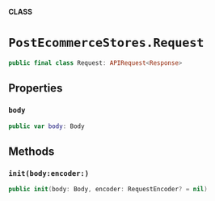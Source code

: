 **CLASS**

# `PostEcommerceStores.Request`

```swift
public final class Request: APIRequest<Response>
```

## Properties
### `body`

```swift
public var body: Body
```

## Methods
### `init(body:encoder:)`

```swift
public init(body: Body, encoder: RequestEncoder? = nil)
```
